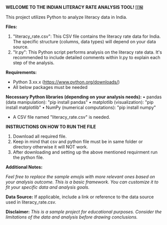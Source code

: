 **WELCOME TO THE INDIAN LITERACY RATE ANALYSIS TOOL! 🇮🇳**

This project utilizes Python to analyze literacy data in India.

**Files:**

1. "literacy_rate.csv": This CSV file contains the literacy rate data for India. The specific structure (columns, data types) will depend on your data source.
2. "lr.py": This Python script performs analysis on the literacy rate data. It's recommended to include detailed comments within lr.py to explain each step of the analysis.

**Requirements:**
- Python 3.xx.x (https://www.python.org/downloads/)
- All below packages must be needed

**Necessary Python libraries (depending on your analysis needs):**
• pandas (data manipulation): "pip install pandas"
• matplotlib (visualization): "pip install matplotlib"
• NumPy (numerical computations): "pip install numpy"

- A CSV file named "literacy_rate.csv" is needed.
  
**INSTRUCTIONS ON HOW TO RUN THE FILE**
1. Download all required file.
2. Keep in mind that csv and python file must be in same folder or directory otherwise it will NOT work.
3. After downloading and setting up the above mentioned requirment run the python file.

**Additional Notes:**

*Feel free to replace the sample emojis with more relevant ones based on your analysis outcome. This is a basic framework. You can customize it to fit your specific data and analysis goals.*

**Data Source:**
If applicable, include a link or reference to the data source used in literacy_rate.csv.

**Disclaimer:**
*This is a sample project for educational purposes. Consider the limitations of the data and analysis before drawing conclusions.*
